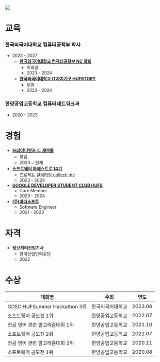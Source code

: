 ![](https://capsule-render.vercel.app/api?type=Waving&color=638fda&height=200&section=header&text=강대현%20&fontSize=70&&fontColor=ffffff)

# 교육
### **한국외국어대학교 컴퓨터공학부 학사**
  - 2023 - 2027
    + **[한국외국어대학교 컴퓨터공학부 NC 학회](https://hufsnc.com)**
      + 학회장
      + 2023 - 2024
    + **[한국외국어대학교 IT자치기구 HUFSTORY](https://www.facebook.com/storyhufs/)**
      + 부원
      + 2023 - 2024
### **한양공업고등학교 컴퓨터네트워크과**
  - 2020 - 2023
# 경험
* **[쓰리이디엇츠 ⊂ 새싹들](https://www.collecti.me/)**
  - 창업
  - 2023 ~ 현재
* **[소프트웨어 마에스트로 14기](https://www.swmaestro.org/)**
  + 프로젝트 [컬렉타임 collecti.me](https://collecti.me)
  + 2023 - 2024
* **[GOOGLE DEVELOPER STUDENT CLUB HUFS](https://gdsc.community.dev/hankuk-university-of-foreign-studies/)**
  - Core Member
  - 2023 - 2024
* **[(주)비타소프트](http://www.vitasoft.co.kr/)**
  - Software Engineer
  - 2021 - 2023
# 자격
* **정보처리산업기사**
  * 한국산업인력공단
  * 2022
# 수상
| 대회명                |주최|연도|
|--------------------|---|---|
| GDSC HUFSummer Hackathon 3위 |한국외국어대학교|2023.06|
| 소프트웨어 공모전 1위        |한양공업고등학교|2022.07|
| 전공 영어 관련 알고리즘대회 1위  |한양공업고등학교|2021.10|
| 소프트웨어 공모전 2위       |한양공업고등학교|2021.07|
| 전공 영어 관련 알고리즘대회 2위  |한양공업고등학교|2020.11|
| 소프트웨어 공모전 1위        |한양공업고등학교|2020.08|
